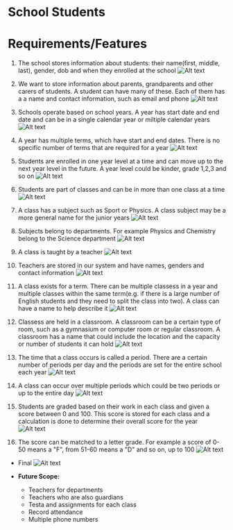 # School Students


# Requirements/Features

1. The school stores information about students: their name(first, middle, last), gender, dob and when they enrolled at the school
![Alt text](/images/school.png?raw=true "Optional Title")

2. We want to store information about parents, grandparents and other carers of students. A student can have many of these. Each of them has a a name and contact information, such as email and phone
![Alt text](/images/school1.png?raw=true "Optional Title")

3. Schools operate based on school years. A year has start date and end date and can be in a single calendar year or miltiple calendar years
![Alt text](/images/school2.png?raw=true "Optional Title")

4. A year has multiple terms, which have start and end dates. There is no specific number of terms that are required for a year
![Alt text](/images/school3.png?raw=true "Optional Title")

5. Students are enrolled in one year level at a time and can move up to the next year level in the future. A year level could be kinder, grade 1,2,3 and so on
![Alt text](/images/school4.png?raw=true "Optional Title")

6. Students are part of classes and can be in more than one class at a time
![Alt text](/images/school5.png?raw=true "Optional Title")

7. A class has a subject such as Sport or Physics. A class subject may be a more general name for the junior years
![Alt text](/images/school6.png?raw=true "Optional Title")

8. Subjects belong to departments. For example Physics and Chemistry belong to the Science department
![Alt text](/images/school7.png?raw=true "Optional Title")

9. A class is taught by a teacher
![Alt text](/images/school8.png?raw=true "Optional Title")

10. Teachers are stored in our system and have names, genders and contact information
![Alt text](/images/school9.png?raw=true "Optional Title")

11. A class exists for a term. There can be multiple classess in a year and multiple classes within the same term(e.g. if there is a large number of English students and they need to split the class into two). A class can have a name to help describe it
![Alt text](/images/school10.png?raw=true "Optional Title")

12. Classess are held in a classroom. A classroom can be a certain type of room, such as a gymnasium or computer room or regular classroom. A classroom has a name that could include the location and the capacity or number of students it can hold 
![Alt text](/images/school11.png?raw=true "Optional Title")

13. The time that a class occurs is called a period. There are a certain number of periods per day and the periods are set for the entire school each year 
![Alt text](/images/school12.png?raw=true "Optional Title")

14. A class can occur over multiple periods which could be two periods or up to the entire day 
![Alt text](/images/school13.png?raw=true "Optional Title")

15. Students are graded based on their work in each class and given a score between 0 and 100. This score is stored for each class and a calculation is done to determine their overall score for the year
![Alt text](/images/school14.png?raw=true "Optional Title")

16. The score can be matched to a letter grade. For example a score of 0-50 means a "F", from 51-60 means a "D" and so on, up to 100
![Alt text](/images/school15.png?raw=true "Optional Title")

- Final
![Alt text](/images/erd_so_db.png?raw=true "Optional Title")

- **Future Scope:**
    - Teachers for departments
    - Teachers who are also guardians
    - Testa and assignments for each class
    - Record attendance
    - Multiple phone numbers